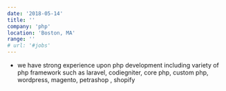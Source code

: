 ```yaml
---
date: '2018-05-14'
title: ''
company: 'php'
location: 'Boston, MA'
range: ''
# url: '#jobs'
---
```


- we have strong experience upon php development including variety of php framework such as laravel, codiegniter, core php, custom php, wordpress, magento, petrashop , shopify
